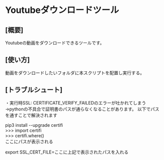 
<h1>Youtubeダウンロードツール</h1>

<h2>[概要]</h2>
Youtubeの動画をダウンロードできるツールです。


<h2>[使い方]</h2>
動画をダウンロードしたいフォルダに本スクリプトを配置し実行する。



<h2>[トラブルシュート]</h2>

・実行時SSL: CERTIFICATE_VERIFY_FAILEDのエラーが吐かれてしまう
→pythonの不具合で証明書のパスが通らなくなることがあります。
以下でパスを通すことで解決されます

pip3 install --upgrade certifi<br>
\>\>\> import certifi<br>
\>\>\> certifi.where()<br>
ここにパスが表示される

export SSL_CERT_FILE=ここに上記で表示されたパスを入れる
